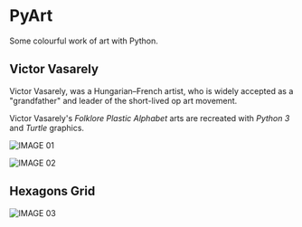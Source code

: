 # PyArt
Some colourful work of art with Python.

## Victor Vasarely
Victor Vasarely, was a Hungarian–French artist, who is widely accepted as a "grandfather" and leader of the short-lived op art movement.

Victor Vasarely's _Folklore Plastic Alphabet_ arts are recreated with _Python 3_ and _Turtle_ graphics.

![IMAGE 01](./Victor%20Vasarely's%20Art/victor_1.png)

![IMAGE 02](./Victor%20Vasarely's%20Art/victor_2.png)


## Hexagons Grid

![IMAGE 03](./Hexagons%20Grid/hex.png)

